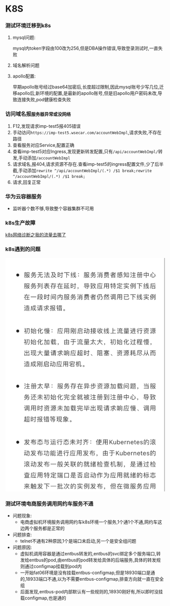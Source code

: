 # K8S

### 测试环境迁移到k8s

1. mysql问题:

   mysql内token字段由100改为256,但是DBA操作错误,导致登录测试时,一直失败

2. 域名解析问题

3. apollo配置:

   早期apollo账号经过base64加密后,长度超过限制,因此mysql账号少写几位,迁移apollo后,新环境的配置,是最新的apollo账号,但是旧apollo用户密码未改,导致连接失败,pod健康检查失败

### 访问域名报`服务器异常或没网络`

1. F12,发现请求imp-test5报405错误
2. 手动访问`https://imp-test5.wsecar.com/accountWebImpl`,请求失败,不存在路径
3. 查看服务对应Service,配置正确
4. 查看imp-test5对应Ingress,发现更新转发配置,只有`/api/accountWebImpl/`转发,手动添加`/accountWebImpl`
5. 请求域名,报404,请求资源不存在.查看imp-test5的ingress配置文件,少了后半截,手动添加`rewrite ^/api/accountWebImpl/(.*) /$1 break;rewrite ^/accountWebImpl/(.*) /$1 break;`
6. 请求,回复正常

### 华为云容器服务

* 监听器个数不够,导致整个容器集群不可用

### k8s生产故障

[k8s网络诊断之我的流量去哪了](https://developer.aliyun.com/article/780661)

### k8s遇到的问题

![k8s注册问题](./picture/k8s注册问题.JPG)

### 测试环境电商服务调用网约车服务不通

* 问题现象:
  * 电商虚拟机环境服务调用网约车k8s环境一个服务,1个通1个不通,网约车这边两个服务都是正常的
* 问题排查:
  * telnet不通有2种原因,1个是端口未启动,另一个是安全组问题
* 问题原因:
  * 虚拟机调用容器是通过entbus转发的,entbus的svc绑定多个服务端口,转发给entbus的pod,由entbus的pod转发给具体的后端服务,具体的转发规则通过configmap挂载到pod内
  * 一开始fat06环境是没有挂载entbus-configmap,但是18930端口是通的,18933端口不通,以为不需要entbus-configmap,排查方向就一直在安全组
  * 后面发现,entbus-pod内部默认有一些规则的,18930刚好有,所以即时没挂载configmap,也是通的
